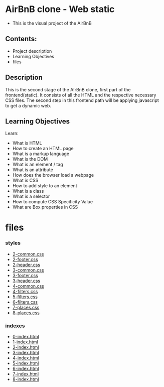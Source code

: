 # AirBnB clone - Web static
- This is the visual project of the AirBnB

## Contents:
- Project description
- Learning Objectives
- files

## Description

This is the second stage of the AIrBnB clone, first part of the frontend(static). It consists of all the HTML and the respective necessary CSS files. The second step in this frontend path will be applying javascript to get a dynamic web.

## Learning Objectives

Learn:

* What is HTML
* How to create an HTML page
* What is a markup language
* What is the DOM
* What is an element / tag
* What is an attribute
* How does the browser load a webpage
* What is CSS
* How to add style to an element
* What is a class
* What is a selector
* How to compute CSS Specificity Value
* What are Box properties in CSS

# files
### styles

-   [2-common.css](./styles/2-common.css)
-   [2-footer.css](./styles/2-footer.css)
-   [2-header.css](./styles/2-header.css)
-   [3-common.css](./styles/3-common.css)
-   [3-footer.css](./styles/3-footer.css)
-   [3-header.css](./styles/3-header.css)
-   [4-common.css](./styles/4-common.css)
-   [4-filters.css](./styles/4-filters.css)
-   [5-filters.css](./styles/5-filters.css)
-   [6-filters.css](./styles/6-filters.css)
-   [7-places.css](./styles/7-places.css)
-   [8-places.css](./styles/8-places.css)

### indexes

-   [0-index.html](./0-index.html)
-   [1-index.html](./1-index.html)
-   [2-index.html](./2-index.html)
-   [3-index.html](./3-index.html)
-   [4-index.html](./4-index.html)
-   [5-index.html](./5-index.html)
-   [6-index.html](./6-index.html)
-   [7-index.html](./7-index.html)
-   [8-index.html](./8-index.html)